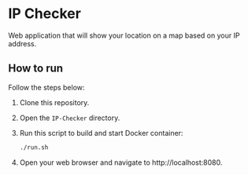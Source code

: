# IP Checker

Web application that will show your location on a map based on your IP address.

## How to run

Follow the steps below:

1. Clone this repository.

2. Open the `IP-Checker` directory.

3. Run this script to build and start Docker container:
    ```sh
    ./run.sh
    ```

4. Open your web browser and navigate to http://localhost:8080.
